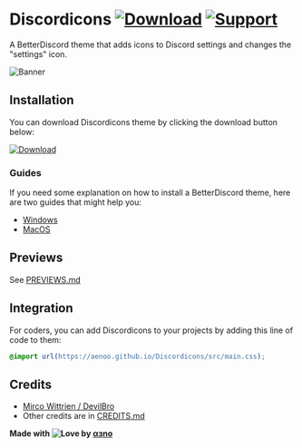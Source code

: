 # Discordicons [![Download][download-badge]][download-link] [![Support][support-badge]][support-link]

[download-badge]: https://aenoo.github.io/Discordicons/github/icons/download.svg
[support-badge]: https://aenoo.github.io/Discordicons/github/icons/support.svg
[download-link]: https://github.com/aenoo/Discordicons/releases/download/v0.0.1/discordicons.theme.css
[support-link]: https://github.com/aenoo/Discordicons/issues

A BetterDiscord theme that adds icons to Discord settings and changes the "settings" icon.

![Banner](https://imgur.com/GS1QB8y.png)

## Installation

You can download Discordicons theme by clicking the download button below:

[![Download](https://aenoo.github.io/Discordicons/github/download-button.svg)][download-link]

### Guides

If you need some explanation on how to install a BetterDiscord theme, here are two guides that might help you:

- [Windows](https://github.com/aenoo/BDTIG/blob/main/guides/windows.md)
- [MacOS](https://github.com/aenoo/BDTIG/blob/main/guides/macOS.md)

## Previews

See [PREVIEWS.md](https://github.com/aenoo/Discordicons/blob/main/PREVIEWS.md)

## Integration

For coders, you can add Discordicons to your projects by adding this line of code to them:

```CSS
@import url(https://aenoo.github.io/Discordicons/src/main.css);
```

## Credits

- [Mirco Wittrien / DevilBro](https://github.com/mwittrien)
- Other credits are in [CREDITS.md](https://github.com/aenoo/Discordicons/blob/main/CREDITS.md)

**Made with ![Love](https://aenoo.github.io/Discordicons/github/icons/heart.svg) by [αɜno](https://github.com/aenoo)**
